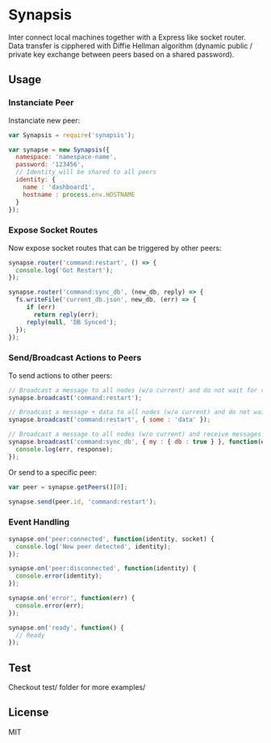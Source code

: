 
# Synapsis

Inter connect local machines together with a Express like socket router.
Data transfer is cipphered with Diffie Hellman algorithm (dynamic public / private key exchange between peers based on a shared password).

## Usage

### Instanciate Peer

Instanciate new peer:

```javascript
var Synapsis = require('synapsis');

var synapse = new Synapsis({
  namespace: 'namespace-name',
  password: '123456',
  // Identity will be shared to all peers
  identity: {
    name : 'dashboard1',
    hostname : process.env.HOSTNAME
  }
});
```

### Expose Socket Routes

Now expose socket routes that can be triggered by other peers:

```javascript
synapse.router('command:restart', () => {
  console.log('Got Restart');
});

synapse.router('command:sync_db', (new_db, reply) => {
  fs.writeFile('current_db.json', new_db, (err) => {
     if (err)
       return reply(err);
     reply(null, 'DB Synced');
  });
});
```

### Send/Broadcast Actions to Peers

To send actions to other peers:

```javascript
// Broadcast a message to all nodes (w/o current) and do not wait for response
synapse.broadcast('command:restart');

// Broadcast a message + data to all nodes (w/o current) and do not wait for response
synapse.broadcast('command:restart', { some : 'data' });

// Broadcast a message to all nodes (w/o current) and receive messages from each (RPC like)
synapse.broadcast('command:sync_db', { my : { db : true } }, function(err, response) {
  console.log(err, response);
});
```

Or send to a specific peer:

```javascript
var peer = synapse.getPeers()[0];

synapse.send(peer.id, 'command:restart');
```

### Event Handling

```javascript
synapse.on('peer:connected', function(identity, socket) {
  console.log('New peer detected', identity);
});

synapse.on('peer:disconnected', function(identity) {
  console.error(identity);
});

synapse.on('error', function(err) {
  console.error(err);
});

synapse.on('ready', function() {
  // Ready
});
```

## Test

Checkout test/ folder for more examples/

## License

MIT
